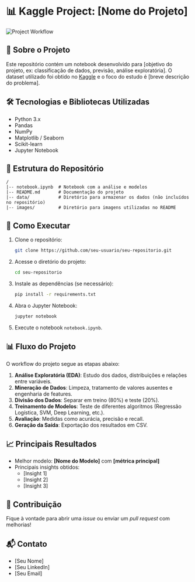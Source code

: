 # 📊 Kaggle Project: [Nome do Projeto]

![Project Workflow](./caminho/para/sua/imagem.png)

## 📌 Sobre o Projeto
Este repositório contém um notebook desenvolvido para [objetivo do projeto, ex: classificação de dados, previsão, análise exploratória]. O dataset utilizado foi obtido no [Kaggle](https://www.kaggle.com/) e o foco do estudo é [breve descrição do problema].

## 🛠 Tecnologias e Bibliotecas Utilizadas
- Python 3.x
- Pandas
- NumPy
- Matplotlib / Seaborn
- Scikit-learn
- Jupyter Notebook

## 📂 Estrutura do Repositório
```
/
|-- notebook.ipynb  # Notebook com a análise e modelos
|-- README.md       # Documentação do projeto
|-- data/           # Diretório para armazenar os dados (não incluídos no repositório)
|-- images/         # Diretório para imagens utilizadas no README
```

## 🚀 Como Executar
1. Clone o repositório:
   ```bash
   git clone https://github.com/seu-usuario/seu-repositorio.git
   ```
2. Acesse o diretório do projeto:
   ```bash
   cd seu-repositorio
   ```
3. Instale as dependências (se necessário):
   ```bash
   pip install -r requirements.txt
   ```
4. Abra o Jupyter Notebook:
   ```bash
   jupyter notebook
   ```
5. Execute o notebook `notebook.ipynb`.

## 📊 Fluxo do Projeto
O workflow do projeto segue as etapas abaixo:
1. **Análise Exploratória (EDA)**: Estudo dos dados, distribuições e relações entre variáveis.
2. **Mineração de Dados**: Limpeza, tratamento de valores ausentes e engenharia de features.
3. **Divisão dos Dados**: Separar em treino (80%) e teste (20%).
4. **Treinamento de Modelos**: Teste de diferentes algoritmos (Regressão Logística, SVM, Deep Learning, etc.).
5. **Avaliação**: Medidas como acurácia, precisão e recall.
6. **Geração da Saída**: Exportação dos resultados em CSV.

## 📈 Principais Resultados
- Melhor modelo: **[Nome do Modelo]** com **[métrica principal]**
- Principais insights obtidos:
  - [Insight 1]
  - [Insight 2]
  - [Insight 3]

## 🤝 Contribuição
Fique à vontade para abrir uma *issue* ou enviar um *pull request* com melhorias!

## 📬 Contato
- [Seu Nome]
- [Seu LinkedIn]
- [Seu Email]

